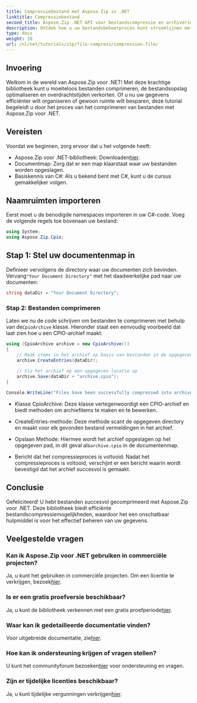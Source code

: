 ```yaml
---
title: Compressiebestand met Aspose.Zip in .NET
linktitle: Compressiebestand
second_title: Aspose.Zip .NET API voor bestandscompressie en archivering
description: Ontdek hoe u uw bestandsbeheerproces kunt stroomlijnen met Aspose.Zip voor .NET. Deze gedetailleerde gids leidt u door de stappen van het comprimeren van bestanden.
type: docs
weight: 10
url: /nl/net/tutorials/zip/file-compress/compression-file/
---
```

## Invoering

Welkom in de wereld van Aspose.Zip voor .NET! Met deze krachtige bibliotheek kunt u moeiteloos bestanden comprimeren, de bestandsopslag optimaliseren en overdrachtstijden verkorten. Of u nu uw gegevens efficiënter wilt organiseren of gewoon ruimte wilt besparen, deze tutorial begeleidt u door het proces van het comprimeren van bestanden met Aspose.Zip voor .NET.

## Vereisten

Voordat we beginnen, zorg ervoor dat u het volgende heeft:

-  Aspose.Zip voor .NET-bibliotheek: Downloaden[hier](https://releases.aspose.com/zip/net/).
- Documentmap: Zorg dat er een map klaarstaat waar uw bestanden worden opgeslagen.
- Basiskennis van C#: Als u bekend bent met C#, kunt u de cursus gemakkelijker volgen.

## Naamruimten importeren

Eerst moet u de benodigde namespaces importeren in uw C#-code. Voeg de volgende regels toe bovenaan uw bestand:

```csharp
using System;
using Aspose.Zip.Cpio;
```

## Stap 1: Stel uw documentenmap in

Definieer vervolgens de directory waar uw documenten zich bevinden. Vervang`"Your Document Directory"` met het daadwerkelijke pad naar uw documenten:

```csharp
string dataDir = "Your Document Directory";
```

### Stap 2: Bestanden comprimeren

 Laten we nu de code schrijven om bestanden te comprimeren met behulp van de`CpioArchive` klasse. Hieronder staat een eenvoudig voorbeeld dat laat zien hoe u een CPIO-archief maakt:

```csharp
using (CpioArchive archive = new CpioArchive())
{
    // Maak items in het archief op basis van bestanden in de opgegeven directory
    archive.CreateEntries(dataDir);
    
    // Sla het archief op een opgegeven locatie op
    archive.Save(dataDir + "archive.cpio");
}

Console.WriteLine("Files have been successfully compressed into archive.cpio!");
```

- Klasse CpioArchive: Deze klasse vertegenwoordigt een CPIO-archief en biedt methoden om archiefitems te maken en te bewerken.
  
- CreateEntries-methode: Deze methode scant de opgegeven directory en maakt voor elk gevonden bestand vermeldingen in het archief.
  
-  Opslaan Methode: Hiermee wordt het archief opgeslagen op het opgegeven pad, in dit geval als`archive.cpio` in de documentenmap.
  
- Bericht dat het compressieproces is voltooid: Nadat het compressieproces is voltooid, verschijnt er een bericht waarin wordt bevestigd dat het archief succesvol is gemaakt.

## Conclusie

Gefeliciteerd! U hebt bestanden succesvol gecomprimeerd met Aspose.Zip voor .NET. Deze bibliotheek biedt efficiënte bestandscompressiemogelijkheden, waardoor het een onschatbaar hulpmiddel is voor het effectief beheren van uw gegevens.

## Veelgestelde vragen

### Kan ik Aspose.Zip voor .NET gebruiken in commerciële projecten?
 Ja, u kunt het gebruiken in commerciële projecten. Om een licentie te verkrijgen, bezoek[hier](https://purchase.conholdate.com/buy).

### Is er een gratis proefversie beschikbaar?
 Ja, u kunt de bibliotheek verkennen met een gratis proefperiode[hier](https://releases.aspose.com/).

### Waar kan ik gedetailleerde documentatie vinden?
 Voor uitgebreide documentatie, zie[hier](https://reference.aspose.com/zip/net/).

### Hoe kan ik ondersteuning krijgen of vragen stellen?
 U kunt het communityforum bezoeken[hier](https://forum.aspose.com/c/zip/37) voor ondersteuning en vragen.

### Zijn er tijdelijke licenties beschikbaar?
 Ja, u kunt tijdelijke vergunningen verkrijgen[hier](https://purchase.conholdate.com/temporary-license/).